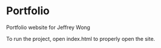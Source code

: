 # Portfolio

Portfolio website for Jeffrey Wong

To run the project, open index.html to properly open the site. 
